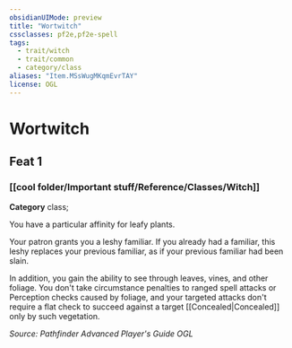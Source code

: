 ```yaml
---
obsidianUIMode: preview
title: "Wortwitch"
cssclasses: pf2e,pf2e-spell
tags:
  - trait/witch
  - trait/common
  - category/class
aliases: "Item.MSsWugMKqmEvrTAY"
license: OGL
---
```

# Wortwitch
## Feat 1
### [[cool folder/Important stuff/Reference/Classes/Witch]]

**Category** class; 




You have a particular affinity for leafy plants.

Your patron grants you a leshy familiar. If you already had a familiar, this leshy replaces your previous familiar, as if your previous familiar had been slain.

In addition, you gain the ability to see through leaves, vines, and other foliage. You don't take circumstance penalties to ranged spell attacks or Perception checks caused by foliage, and your targeted attacks don't require a flat check to succeed against a target [[Concealed|Concealed]] only by such vegetation.

*Source: Pathfinder Advanced Player's Guide*
*OGL*